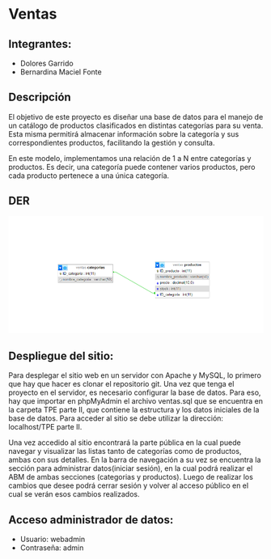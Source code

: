 # Ventas

## Integrantes:
* Dolores Garrido
* Bernardina Maciel Fonte

## Descripción
El objetivo de este proyecto es diseñar una base de datos para el manejo de un catálogo de productos clasificados en distintas categorías para su venta. Esta misma permitirá almacenar información sobre la categoría y sus correspondientes productos, facilitando la gestión y consulta.

En este modelo, implementamos una relación de 1 a N entre categorías y productos. Es decir, una categoría puede contener varios productos, pero cada producto pertenece a una única categoría.

## DER
![Diagrama Entidad Relación](/der.png)

## Despliegue del sitio:
Para desplegar el sitio web en un servidor con Apache y MySQL, lo primero que hay que hacer es clonar el repositorio git. Una vez que tenga el proyecto en el servidor, es necesario configurar la base de datos. Para eso, hay que importar en phpMyAdmin el archivo ventas.sql que se encuentra en la carpeta TPE parte II, que contiene la estructura y los datos iniciales de la base de datos.
Para acceder al sitio se debe utilizar la dirección: localhost/TPE parte II.

Una vez accedido al sitio encontrará la parte pública en la cual puede navegar y visualizar las listas tanto de categorías como de productos, ambas con sus detalles. En la barra de navegación a su vez se encuentra la sección para administrar datos(iniciar sesión), en la cual podrá realizar el ABM de ambas secciones (categorias y productos). Luego de realizar los cambios que desee podrá cerrar sesión y volver al acceso público en el cual se verán esos cambios realizados.

## Acceso administrador de datos:
* Usuario: webadmin    
* Contraseña: admin

